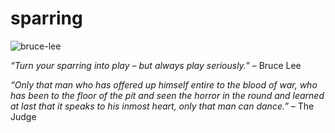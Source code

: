 # sparring

![bruce-lee](https://cloud.githubusercontent.com/assets/2112697/13306138/cc2274e0-db3f-11e5-84ba-6527aebe768f.jpg)

_“Turn your sparring into play – but always play seriously.”_ – Bruce Lee

_“Only that man who has offered up himself entire to the blood of war, who has been to the floor of the pit and seen the horror in the round and learned at last that it speaks to his inmost heart, only that man can dance.”_ – The Judge
